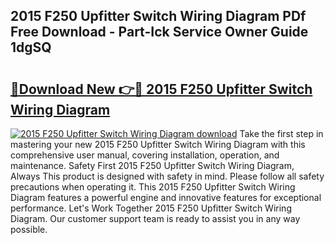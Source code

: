 ## 2015 F250 Upfitter Switch Wiring Diagram PDf Free Download - Part-Ick Service Owner Guide 1dgSQ

# <h2><a href="http://dfjk25.blite.top/?on=2015+F250+Upfitter+Switch+Wiring+Diagram">🔗Download New 👉🔴 2015 F250 Upfitter Switch Wiring Diagram</a></h2>

[![2015 F250 Upfitter Switch Wiring Diagram download](https://i.imgur.com/lujVjoI.png)](http://dfjk25.blite.top/?on=2015+F250+Upfitter+Switch+Wiring+Diagram)
Take the first step in mastering your new 2015 F250 Upfitter Switch Wiring Diagram with this comprehensive user manual, covering installation, operation, and maintenance. Safety First 2015 F250 Upfitter Switch Wiring Diagram, Always This product is designed with safety in mind. Please follow all safety precautions when operating it. This 2015 F250 Upfitter Switch Wiring Diagram features a powerful engine and innovative features for exceptional performance. Let's Work Together 2015 F250 Upfitter Switch Wiring Diagram. Our customer support team is ready to assist you in any way possible.
